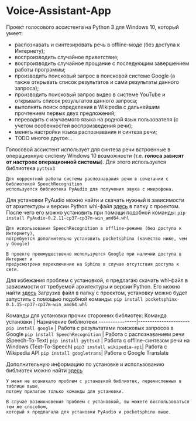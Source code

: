 # Voice-Assistant-App
Проект голосового ассистента на Python 3 для Windows 10, который умеет:
* распознавать и синтезировать речь в offline-моде (без доступа к Интернету);
* воспроизводить случайное приветствие;
* воспроизводить случайное прощание с последующим завершением работы программы;
* производить поисковый запрос в поисковой системе Google
  (а также открывать список результатов и сами результаты данного запроса);
* производить поисковый запрос видео в системе YouTube и открывать список результатов данного запроса;
* выполнять поиск определения в Wikipedia c дальнейшим прочтением первых двух предложений;
* переводить с изучаемого языка на родной язык пользователя (с учетом особенностей воспроизведения речи);
* менять настройки языка распознавания и синтеза речи;
* TODO многое другое...

Голосовой ассистент использует для синтеза речи встроенные в операционную систему Windows 10 возможности
(т.е. **голоса зависят от настроек операционной системы**). Для этого используется библиотека `pyttsx3`

    Для корректной работы системы распознавания речи в сочетании с библиотекой SpeechRecognition
    используется библиотека PyAudio для получения звука с микрофона.
    
Для установки PyAudio можно найти и скачать нужный в зависимости от архитектуры и версии Python whl-файл [здесь](https://www.lfd.uci.edu/~gohlke/pythonlibs/#pyaudio) в папку с проектом.
После чего его можно установить при помощи подобной команды: `pip install PyAudio-0.2.11-cp37-cp37m-win_amd64.whl`

    Для использования SpeechRecognition в offline-режиме (без доступа к Интернету), 
    потребуется дополнительно установить pocketsphinx (качество ниже, чем у Google)
    
    В проекте преимущественно используется Google при наличии доступа в Интернет и
    предусмотрено переключение на Sphinx в случае отсутствия доступа к сети.

Для избежания проблем с установкой, я предлагаю скачать whl-файл в зависимости от требуемой архитектуры и версии Python. Его можно найти [здесь](https://www.lfd.uci.edu/~gohlke/pythonlibs/#pocketsphinx)
Загрузив файл в папку с проектом, установку можно будет запустить с помощью подобной команды: `pip install pocketsphinx-0.1.15-cp37-cp37m-win_amd64.whl`

Команды для установки прочих сторонних библиотек:
Команда установки  | Назначение библиотеки
----------------|----------------------
`pip install google`       | Работа с результатами поисковых запросов в Google
`pip install SpeechRecognition`       | Работа с распознаванием речи (Speech-To-Text)
`pip install pyttsx3`   | Работа с offline-синтезом речи на Windows (Text-To-Speech)
`pip3 install wikipedia-api`| Работа с Wikipedia API
`pip install googletrans`| Работа с Google Translate

Дополнительную информацию по установке и использованию библиотек можно найти [здесь](https://pypi.org/)

    У меня не возникало проблем с установкой библиотек, перечисленных в таблице выше, 
    потому прилагаю только команды для установки.
    
    В случае возникновения проблем с установкой, вы можете воспользоваться тем же способом, 
    который я предлагала для установки PyAudio и pocketsphinx выше. 
